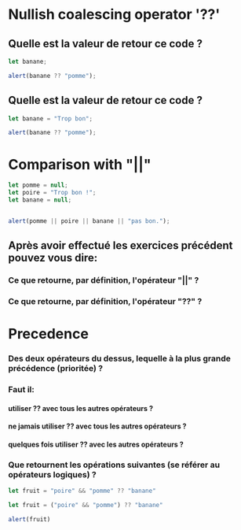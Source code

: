 # Nullish coalescing operator '??'


## Quelle est la valeur de retour ce code ?

```js
let banane;

alert(banane ?? "pomme");

```

## Quelle est la valeur de retour ce code ?

```js
let banane = "Trop bon";

alert(banane ?? "pomme");

```

# Comparison with "||"

```js
let pomme = null;
let poire = "Trop bon !";
let banane = null;


alert(pomme || poire || banane || "pas bon.");
```


## Après avoir effectué les exercices précédent pouvez vous dire:

### Ce que retourne, par définition, l'opérateur "||" ?

### Ce que retourne, par définition, l'opérateur "??" ?


# Precedence

### Des deux opérateurs du dessus, lequelle à la plus grande précédence (prioritée) ?


### Faut il:
 #### utiliser ?? avec tous les autres opérateurs ?
 #### ne jamais utiliser ?? avec tous les autres opérateurs ?
 #### quelques fois utiliser ?? avec les autres opérateurs ?

### Que retournent les opérations suivantes (se référer au opérateurs logiques) ?

```js
let fruit = "poire" && "pomme" ?? "banane"
```

```js
let fruit = ("poire" && "pomme") ?? "banane"

alert(fruit)
```